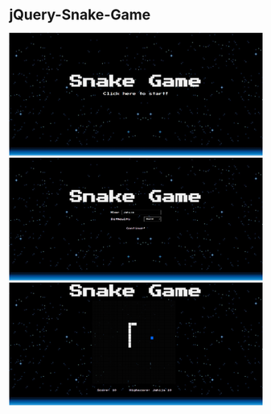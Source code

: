 # jQuery-Snake-Game

<img src="showcase/Screenshot_1.png">
<img src="showcase/Screenshot_3.png">
<img src="showcase/Screenshot_2.png">

